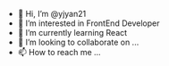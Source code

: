 - 👋 Hi, I’m @yjyan21
- 👀 I’m interested in FrontEnd Developer
- 🌱 I’m currently learning React
- 💞️ I’m looking to collaborate on ...
- 📫 How to reach me ...

<!---
yjyan21/yjyan21 is a ✨ special ✨ repository because its `README.md` (this file) appears on your GitHub profile.
You can click the Preview link to take a look at your changes.
--->
